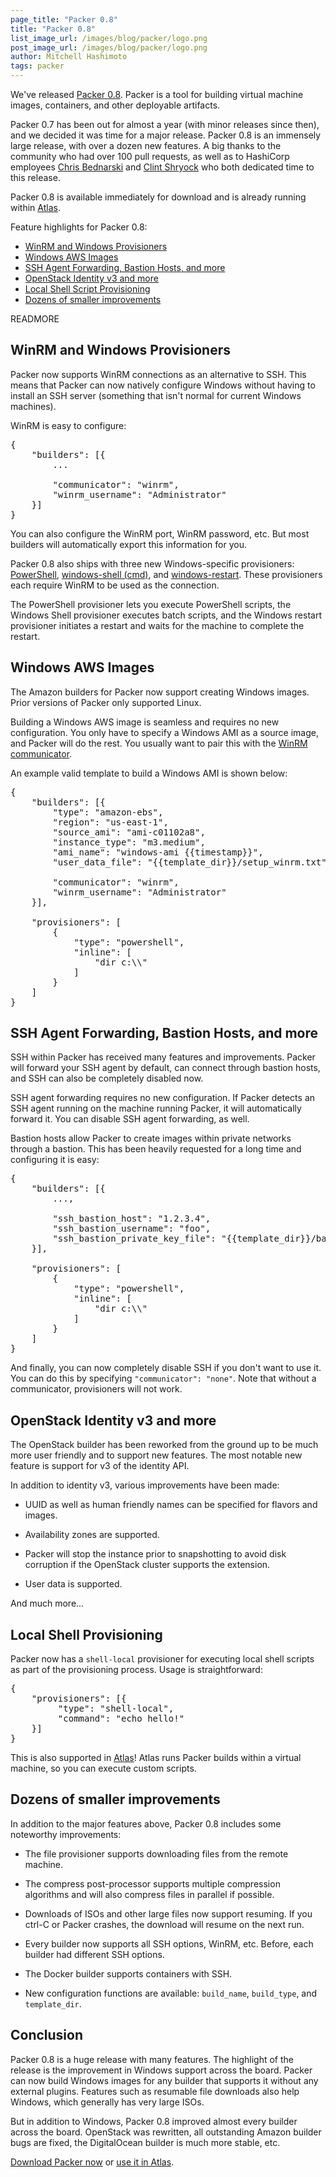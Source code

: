 ```yaml
---
page_title: "Packer 0.8"
title: "Packer 0.8"
list_image_url: /images/blog/packer/logo.png
post_image_url: /images/blog/packer/logo.png
author: Mitchell Hashimoto
tags: packer
---
```


We've released [Packer 0.8](http://packer.io). Packer is a tool for
building virtual machine images, containers, and other deployable artifacts.

Packer 0.7 has been out for almost a year (with minor releases since then),
and we decided it was time for a major release. Packer 0.8 is an immensely
large release, with over a dozen new features. A big thanks to the community
who had over 100 pull requests, as well as to HashiCorp employees
[Chris Bednarski](https://github.com/cbednarski) and [Clint Shryock](https://github.com/catsby)
who both dedicated time to this release.

Packer 0.8 is available immediately for download and is already running
within [Atlas](https://atlas.hashicorp.com/learn/packer).

Feature highlights for Packer 0.8:

  * [WinRM and Windows Provisioners](/blog/packer-0.8.html#winrm)
  * [Windows AWS Images](/blog/packer-0.8.html#windows-aws)
  * [SSH Agent Forwarding, Bastion Hosts, and more](/blog/packer-0.8.html#ssh)
  * [OpenStack Identity v3 and more](/blog/packer-0.8.html#openstack)
  * [Local Shell Script Provisioning](/blog/packer-0.8.html#shell-local)
  * [Dozens of smaller improvements](/blog/packer-0.8.html#improvements)

READMORE

<a id="winrm"></a>

## WinRM and Windows Provisioners

Packer now supports WinRM connections as an alternative to SSH. This means
that Packer can now natively configure Windows without having to install
an SSH server (something that isn't normal for current Windows machines).

WinRM is easy to configure:

<pre class="prettyprint">
{
    "builders": [{
        ...

        "communicator": "winrm",
        "winrm_username": "Administrator"
    }]
}
</pre>

You can also configure the WinRM port, WinRM password, etc. But most
builders will automatically export this information for you.

Packer 0.8 also ships with three new Windows-specific provisioners:
[PowerShell](#),
[windows-shell (cmd)](#),
and [windows-restart](#).
These provisioners each require WinRM to be used as the connection.

The PowerShell provisioner lets you execute PowerShell scripts, the
Windows Shell provisioner executes batch scripts, and the Windows restart
provisioner initiates a restart and waits for the machine to complete the
restart.

<a id="windows-aws"></a>

## Windows AWS Images

The Amazon builders for Packer now support creating Windows images.
Prior versions of Packer only supported Linux.

Building a Windows AWS image is seamless and requires no new configuration.
You only have to specify a Windows AMI as a source image, and Packer will do
the rest. You usually want to pair this with the
[WinRM communicator](/blog/packer-0-8.html#winrm).

An example valid template to build a Windows AMI is shown below:

<pre class="prettyprint">
{
    "builders": [{
        "type": "amazon-ebs",
        "region": "us-east-1",
        "source_ami": "ami-c01102a8",
        "instance_type": "m3.medium",
        "ami_name": "windows-ami {{timestamp}}",
        "user_data_file": "{{template_dir}}/setup_winrm.txt",

        "communicator": "winrm",
        "winrm_username": "Administrator"
    }],

    "provisioners": [
        {
            "type": "powershell",
            "inline": [
                "dir c:\\"
            ]
        }
    ]
}
</pre>

<a id="ssh"></a>

## SSH Agent Forwarding, Bastion Hosts, and more

SSH within Packer has received many features and improvements. Packer will
forward your SSH agent by default, can connect through bastion hosts, and
SSH can also be completely disabled now.

SSH agent forwarding requires no new configuration. If Packer detects an
SSH agent running on the machine running Packer, it will automatically
forward it. You can disable SSH agent forwarding, as well.

Bastion hosts allow Packer to create images within private networks
through a bastion. This has been heavily requested for a long time and
configuring it is easy:

<pre class="prettyprint">
{
    "builders": [{
        ...,

        "ssh_bastion_host": "1.2.3.4",
        "ssh_bastion_username": "foo",
        "ssh_bastion_private_key_file": "{{template_dir}}/bastion.key"
    }],

    "provisioners": [
        {
            "type": "powershell",
            "inline": [
                "dir c:\\"
            ]
        }
    ]
}
</pre>

And finally, you can now completely disable SSH if you don't want to use it.
You can do this by specifying `"communicator": "none"`. Note that without
a communicator, provisioners will not work.

<a id="openstack"></a>

## OpenStack Identity v3 and more

The OpenStack builder has been reworked from the ground up to be much more
user friendly and to support new features. The most notable new feature
is support for v3 of the identity API.

In addition to identity v3, various improvements have been made:

  * UUID as well as human friendly names can be specified for flavors
    and images.

  * Availability zones are supported.

  * Packer will stop the instance prior to snapshotting to avoid disk
    corruption if the OpenStack cluster supports the extension.

  * User data is supported.

And much more...

<a id="shell-local"></a>

## Local Shell Provisioning

Packer now has a `shell-local` provisioner for executing local shell
scripts as part of the provisioning process. Usage is straightforward:

<pre class="prettyprint">
{
    "provisioners": [{
         "type": "shell-local",
         "command": "echo hello!"
    }]
}
</pre>

This is also supported in [Atlas](https://atlas.hashicorp.com/learn/packer)!
Atlas runs Packer builds within a virtual machine, so you can execute
custom scripts.

<a id="improvements"></a>

## Dozens of smaller improvements

In addition to the major features above, Packer 0.8 includes some
noteworthy improvements:

  * The file provisioner supports downloading files from the remote machine.

  * The compress post-processor supports multiple compression algorithms
    and will also compress files in parallel if possible.

  * Downloads of ISOs and other large files now support resuming. If you
    ctrl-C or Packer crashes, the download will resume on the next run.

  * Every builder now supports all SSH options, WinRM, etc. Before, each
    builder had different SSH options.

  * The Docker builder supports containers with SSH.

  * New configuration functions are available: `build_name`, `build_type`,
    and `template_dir`.

## Conclusion

Packer 0.8 is a huge release with many features. The highlight of the
release is the improvement in Windows support across the board. Packer can
now build Windows images for any builder that supports it without any
external plugins. Features such as resumable file downloads also help
Windows, which generally has very large ISOs.

But in addition to Windows, Packer 0.8 improved almost every builder across
the board. OpenStack was rewritten, all outstanding Amazon builder bugs are
fixed, the DigitalOcean builder is much more stable, etc.

[Download Packer now](http://packer.io/downloads.html) or
[use it in Atlas](https://atlas.hashicorp.com/learn/packer).
